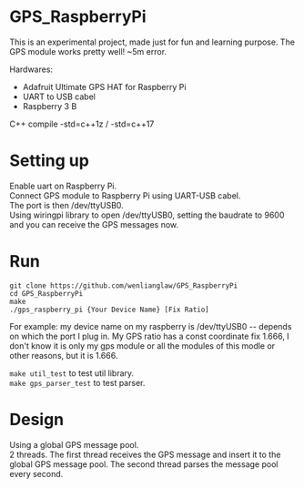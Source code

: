# GPS_RaspberryPi
This is an experimental project, made just for fun and learning purpose.  The GPS module works pretty well!  ~5m error.

Hardwares:
  * Adafruit Ultimate GPS HAT for Raspberry Pi
  * UART to USB cabel
  * Raspberry 3 B
  
C++ compile -std=c++1z / -std=c++17

# Setting up
Enable uart on Raspberry Pi.  
Connect GPS module to Raspberry Pi using UART-USB cabel.  
The port is then /dev/ttyUSB0.  
Using wiringpi library to open /dev/ttyUSB0, setting the baudrate to 9600 and you can receive the GPS messages now.

# Run
```
git clone https://github.com/wenlianglaw/GPS_RaspberryPi
cd GPS_RaspberryPi
make
./gps_raspberry_pi {Your Device Name} [Fix Ratio]
```
For example:  my device name on my raspberry is /dev/ttyUSB0 -- depends on which the port I plug in.
My GPS ratio has a const coordinate fix 1.666,  I don't know it is only my gps module or all the modules of this modle or 
other reasons, but it is 1.666.

```make util_test``` to test util library.  
```make gps_parser_test``` to test parser.


# Design
Using a global GPS message pool.  
2 threads.  The first thread receives the GPS message and insert it to the global GPS message pool.  The second thread parses
the message pool every second.

